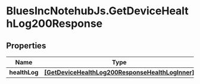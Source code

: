 # BluesIncNotehubJs.GetDeviceHealthLog200Response

## Properties

Name | Type | Description | Notes
------------ | ------------- | ------------- | -------------
**healthLog** | [**[GetDeviceHealthLog200ResponseHealthLogInner]**](GetDeviceHealthLog200ResponseHealthLogInner.md) |  | 


